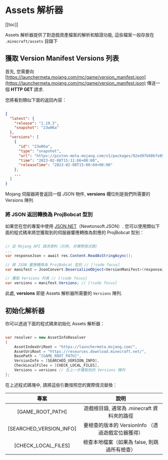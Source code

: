 # Assets 解析器

[[toc]]

Assets 解析器提供了對遊戲資產檔案的解析和驗證功能, 這些檔案一般存放在
`.minecraft/assets` 目錄下

## 獲取 Version Manifest Versions 列表

首先, 您需要向 [https://launchermeta.mojang.com/mc/game/version_manifest.json](https://launchermeta.mojang.com/mc/game/version_manifest.json)
傳送一個 **HTTP GET** 請求. 

您將看到類似下面的返回內容：

```json

{
  "latest": {
    "release": "1.19.3",
    "snapshot": "23w06a"
  },
  "versions": [
    {
      "id": "23w06a",
      "type": "snapshot",
      "url": "https://piston-meta.mojang.com/v1/packages/92ed97b686fe8904d8ec00fd486c435582fd0155/23w06a.json",
      "time": "2023-02-08T15:11:06+00:00",
      "releaseTime": "2023-02-08T15:00:04+00:00"
    },
    ...
  ]
}

```

Mojang 伺服器將會返回一個 JSON 物件, **versions** 欄位則是我們所需要的 Versions 陣列

### 將 JSON 返回轉換為 ProjBobcat 型別

如果您在您的專案中使用 [JSON.NET](https://www.newtonsoft.com/json)（Newtonsoft.JSON）. 
您可以使用類似下面的程式碼來將您獲取到的伺服器響應轉換為對應的 ProjBobcat 型別：

```c#

// 從 Mojang API 請求資料（示例, 非實際程式碼）
...
var responseJson = await res.Content.ReadAsStringAsync();

// 將 JSON 響應轉換為 ProjBobcat 型別 // [!code focus]
var manifest = JsonConvert.DeserializeObject<VersionManifest>(responseJson); // [!code focus]

// 獲取 Versions 列表 // [!code focus]
var versions = manifest.Versions; // [!code focus]

```

此處, **versions** 即是 Assets 解析器所需要的 `Versions` 陣列. 


## 初始化解析器

你可以透過下面的程式碼來初始化 Assets 解析器：

```c#

var resolver = new AssetInfoResolver
{
    AssetIndexUriRoot = "https://launchermeta.mojang.com/",
    AssetUriRoot = "https://resources.download.minecraft.net/",
    BasePath = "[GAME_ROOT_PATH]",
    VersionInfo = [SEARCHED_VERSION_INFO],
    CheckLocalFiles = [CHECK_LOCAL_FILES],
    Versions = versions // 在上一步獲取到的 Versions 陣列
};

```

在上述程式碼塊中, 請將這些引數按照您的實際情況替換：

|           專案            |               說明                |
|:-----------------------:|:-------------------------------:|
|    [GAME_ROOT_PATH]     |   遊戲根目錄, 通常為 .minecraft 資料夾的路徑   |
| [SEARCHED_VERSION_INFO] | 要檢查的版本的 VersionInfo （透過遊戲定位器獲得） |
|   [CHECK_LOCAL_FILES]   |    檢查本地檔案（如果為 false, 則跳過所有檢查）    |


